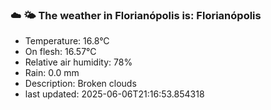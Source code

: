 ### ☁️ 🌤️  The weather in Florianópolis is: Florianópolis

- Temperature: 16.8°C
- On flesh: 16.57°C
- Relative air humidity: 78%
- Rain: 0.0 mm
- Description: Broken clouds
- last updated: 2025-06-06T21:16:53.854318
